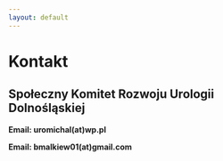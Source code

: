 ```yaml
---
layout: default
---
```

Kontakt
===

Społeczny Komitet Rozwoju Urologii Dolnośląskiej
---

**Email: uromichal(at)wp.pl**

**Email: bmalkiew01(at)gmail.com**